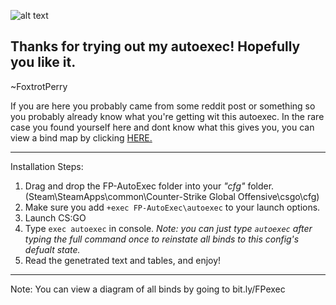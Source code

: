 ![alt text][logo]

[logo]: https://i.imgur.com/vRoxycP.png

## Thanks for trying out my autoexec! Hopefully you like it.

~FoxtrotPerry

If you are here you probably came from some reddit post or something so you probably already know what you're getting wit this autoexec. In the rare case you found yourself here and dont know what this gives you, you can view a bind map by clicking [HERE.](bit.ly/FPexec)

---

Installation Steps:
1. Drag and drop the FP-AutoExec folder into your *"cfg"* folder.
   (Steam\SteamApps\common\Counter-Strike Global Offensive\csgo\cfg)
2. Make sure you add `+exec FP-AutoExec\autoexec` to your launch options.
3. Launch CS:GO
4. Type `exec autoexec` in console.
 *Note: you can just type `autoexec` after typing the full command once to reinstate all binds to this config's defualt state.*
5. Read the genetrated text and tables, and enjoy!

---

Note: You can view a diagram of all binds by going to bit.ly/FPexec